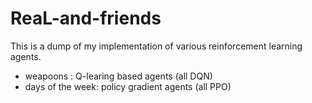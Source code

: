# ReaL-and-friends

This is a dump of my implementation of various reinforcement learning agents.
- weapoons : Q-learing based agents (all DQN)
- days of the week: policy gradient agents (all PPO)

